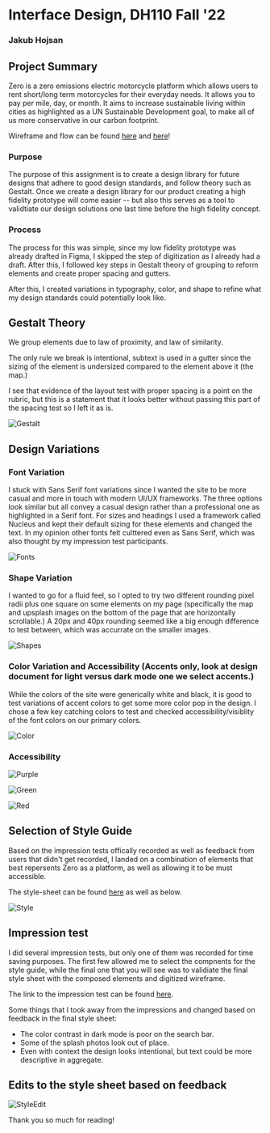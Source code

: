 # Interface Design, DH110 Fall '22
### Jakub Hojsan

## Project Summary

Zero is a zero emissions electric motorcycle platform which allows users to rent short/long term motorcycles for their everyday needs. It allows you to pay per mile, day, or month. It aims to increase sustainable living within cities as highlighted as a UN Sustainable Development goal, to make all of us more conservative in our carbon footprint.

Wireframe and flow can be found [here](https://www.figma.com/file/E0lVkbu4lQ9bkhfn0V9jZc/Zero?node-id=0%3A1) and [here](https://www.figma.com/file/HrE8eGt5Nd7j5qLZnJrUhr/Low-Fidelity-Flow?node-id=0%3A1)!

### Purpose

The purpose of this assignment is to create a design library for future designs that adhere to good design standards, and follow theory such as Gestalt. Once we create a design library for our product creating a high fidelity prototype will come easier -- but also this serves as a tool to validtiate our design solutions one last time before the high fidelity concept.

### Process

The process for this was simple, since my low fidelity prototype was already drafted in Figma, I skipped the step of digitization as I already had a draft. After this, I followed key steps in Gestalt theory of grouping to reform elements and create proper spacing and gutters.

After this, I created variations in typography, color, and shape to refine what my design standards could potentially look like.

## Gestalt Theory

We group elements due to law of proximity, and law of similarity.

The only rule we break is intentional, subtext is used in a gutter since the sizing of the element is undersized compared to the element above it (the map.)

I see that evidence of the layout test with proper spacing is a point on the rubric, but this is a statement that it looks better without passing this part of the spacing test so I left it as is.

![Gestalt](gestalt.png)

## Design Variations

### Font Variation
I stuck with Sans Serif font variations since I wanted the site to be more casual and more in touch with modern UI/UX frameworks. The three options look similar but all convey a casual design rather than a professional one as highlighted in a Serif font. For sizes and headings I used a framework called Nucleus and kept their default sizing for these elements and changed the text. In my opinion other fonts felt culttered even as Sans Serif, which was also thought by my impression test participants. 

![Fonts](fonts.png)

### Shape Variation

I wanted to go for a fluid feel, so I opted to try two different rounding pixel radii plus one square on some elements on my page (specifically the map and upsplash images on the bottom of the page that are horizontally scrollable.) A 20px and 40px rounding seemed like a big enough difference to test between, which was accurrate on the smaller images.

![Shapes](shapes2.png)

### Color Variation and Accessibility (Accents only, look at design document for light versus dark mode one we select accents.)

While the colors of the site were generically white and black, it is good to test variations of accent colors to get some more color pop in the design. I chose a few key catching colors to test and checked accessibility/visiblity of the font colors on our primary colors.

![Color](color.png)

<p align="center">
  
### Accessibility  

![Purple](purple.png)

![Green](green.png)

![Red](red.png)
  
</p>


## Selection of Style Guide

Based on the impression tests offically recorded as well as feedback from users that didn't get recorded, I landed on a combination of elements that best repersents Zero as a platform, as well as allowing it to be must accessible. 

The style-sheet can be found [here](https://www.figma.com/file/E0lVkbu4lQ9bkhfn0V9jZc/Zero?node-id=31%3A1008) as well as below.

![Style](Style.png)



## Impression test

I did several impression tests, but only one of them was recorded for time saving purposes. The first few allowed me to select the compnents for the style guide, while the final one that you will see was to validiate the final style sheet with the composed elements and digitized wireframe. 

The link to the impression test can be found [here](https://ucla.zoom.us/rec/share/Nkf8Uw1o__5PYfkFUp781fMqlBF3HG4V2ibIABLjk0TjgCIwm_M_ivAJ9NMrhxPc.-MjdGxSsszRgwnCg).

Some things that I took away from the impressions and changed based on feedback in the final style sheet:

* The color contrast in dark mode is poor on the search bar.
* Some of the splash photos look out of place.
* Even with context the design looks intentional, but text could be more descriptive in aggregate.

## Edits to the style sheet based on feedback

![StyleEdit](StyleEdit.png)

Thank you so much for reading!





